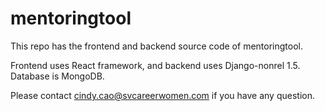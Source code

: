 # mentoringtool

This repo has the frontend and backend source code of mentoringtool.

Frontend uses React framework, and backend uses Django-nonrel 1.5. Database is MongoDB.

Please contact cindy.cao@svcareerwomen.com if you have any question.

